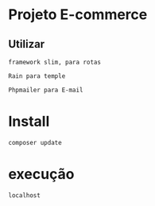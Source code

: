 # Projeto E-commerce

## Utilizar 
````
framework slim, para rotas
````
````
Rain para temple
````
````
Phpmailer para E-mail
````

# Install
```
composer update
```

# execução 
```
localhost
```
